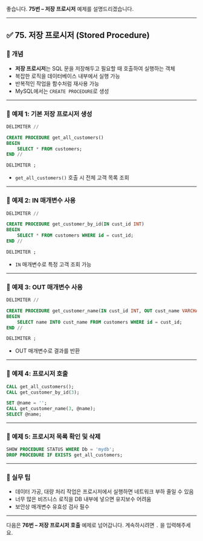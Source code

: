 좋습니다.
**75번 – 저장 프로시저** 예제를 설명드리겠습니다.

---

## ✅ 75. 저장 프로시저 (Stored Procedure)

### 📌 개념

* **저장 프로시저**는 SQL 문을 저장해두고 필요할 때 호출하여 실행하는 객체
* 복잡한 로직을 데이터베이스 내부에서 실행 가능
* 반복적인 작업을 함수처럼 재사용 가능
* MySQL에서는 `CREATE PROCEDURE`로 생성

---

### 📄 예제 1: 기본 저장 프로시저 생성

```sql
DELIMITER //

CREATE PROCEDURE get_all_customers()
BEGIN
    SELECT * FROM customers;
END //

DELIMITER ;
```

* `get_all_customers()` 호출 시 전체 고객 목록 조회

---

### 📄 예제 2: IN 매개변수 사용

```sql
DELIMITER //

CREATE PROCEDURE get_customer_by_id(IN cust_id INT)
BEGIN
    SELECT * FROM customers WHERE id = cust_id;
END //

DELIMITER ;
```

* `IN` 매개변수로 특정 고객 조회 가능

---

### 📄 예제 3: OUT 매개변수 사용

```sql
DELIMITER //

CREATE PROCEDURE get_customer_name(IN cust_id INT, OUT cust_name VARCHAR(50))
BEGIN
    SELECT name INTO cust_name FROM customers WHERE id = cust_id;
END //

DELIMITER ;
```

* OUT 매개변수로 결과를 반환

---

### 📄 예제 4: 프로시저 호출

```sql
CALL get_all_customers();
CALL get_customer_by_id(3);

SET @name = '';
CALL get_customer_name(3, @name);
SELECT @name;
```

---

### 📄 예제 5: 프로시저 목록 확인 및 삭제

```sql
SHOW PROCEDURE STATUS WHERE Db = 'mydb';
DROP PROCEDURE IF EXISTS get_all_customers;
```

---

### 🧠 실무 팁

* 데이터 가공, 대량 처리 작업은 프로시저에서 실행하면 네트워크 부하 줄일 수 있음
* 너무 많은 비즈니스 로직을 DB 내부에 넣으면 유지보수 어려움
* 보안상 매개변수 유효성 검사 필수

---

다음은 **76번 – 저장 프로시저 호출** 예제로 넘어갑니다.
계속하시려면 `.` 을 입력해주세요.
